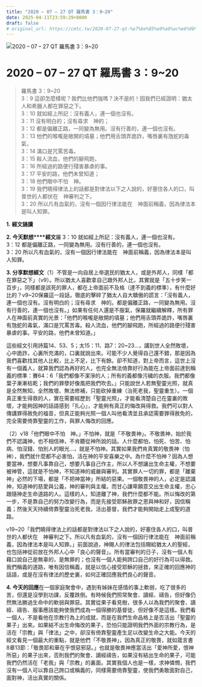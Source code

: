 ```yaml
---
title: "2020 – 07 – 27 QT 羅馬書 3：9~20"
date: 2025-04-11T23:59:29+0800
draft: false
# original_url: https://cmtc.tw/2020-07-27-qt-%e7%be%85%e9%a6%ac%e6%9b%b8-3%ef%bc%9a920
---
```


![2020 – 07 – 27 QT 羅馬書 3：9\~20](/images/qt.jpg   "2020 – 07 – 27 QT 羅馬書 3：9\~20")

# 2020 – 07 – 27 QT 羅馬書 3：9\~20

> 羅馬書 3：9\~20  
> 3：9 這卻怎麼樣呢？我們比他們強嗎？決不是的！因我們已經證明：猶太人和希臘人都在罪惡之下。  
> 3：10 就如經上所記：沒有義人，連一個也沒有。  
> 3：11 沒有明白的；沒有尋求　神的；  
> 3：12 都是偏離正路，一同變為無用。沒有行善的，連一個也沒有。  
> 3：13 他們的喉嚨是敞開的墳墓；他們用舌頭弄詭詐，嘴唇裏有虺蛇的毒氣，  
> 3：14 滿口是咒罵苦毒。  
> 3：15 殺人流血，他們的腳飛跑，  
> 3：16 所經過的路便行殘害暴虐的事。  
> 3：17 平安的路，他們未曾知道；  
> 3：18 他們眼中不怕　神。  
> 3：19 我們曉得律法上的話都是對律法以下之人說的，好塞住各人的口，叫普世的人都伏在　神審判之下。  
> 3：20 所以凡有血氣的，沒有一個因行律法能在　神面前稱義，因為律法本是叫人知罪。

**1.** **經文誦讀**

**2. 今天默想****經文**羅 3：10 就如經上所記：沒有義人，連一個也沒有。  
3：12 都是偏離正路，一同變為無用。沒有行善的，連一個也沒有。  
3：20 所以凡有血氣的，沒有一個因行律法能在　神面前稱義，因為律法本是叫人知罪。

**3. 分享默想經文**（1）不管是一向自居上帝選民的猶太人，或是外邦人，同樣「都在罪惡之下」（v9）。所以猶太人喜歡拿自己跟外邦人比，其實就是「五十步笑一百步」，同樣都是該死的罪人，都在上帝面前不及格（達不到義的標準），有什麼好比的？v9\~20保羅這一段話，徹底的擊碎了猶太人自大驕傲的謊言：「沒有義人，連一個也沒有。沒有明白的；沒有尋求　神的。都是偏離正路，一同變為無用。沒有行善的，連一個也沒有。」如果有任何人還是不服氣，保羅就繼續解釋，所有罪人在神面前真實的光景：「他們的喉嚨是敞開的墳墓；他們用舌頭弄詭詐，嘴唇裏有虺蛇的毒氣，滿口是咒罵苦毒。殺人流血，他們的腳飛跑，所經過的路便行殘害暴虐的事。平安的路，他們未曾知道。」

這些經文引用詩篇14、53、5；太15：11、路7：20\~23…，講到世人全然敗壞，心中詭詐，心裏所充滿的，口裏就說出來。可能不少人覺得自己還不錯，那是因為我們喜歡找其他人比較，比上不足，比下有餘。卻不知道，對上帝而言，這世上沒有一個義人，就算我們認為再好的人，也完全無法倚靠好行為能在上帝面前達到稱義的標準：賽64：6「我們都像不潔淨的人；所有的義都像污穢的衣服。我們都像葉子漸漸枯乾；我們的罪孽好像風把我們吹去。」只能說世人若無聖靈光照，就真是全然無知，全然敗壞、無法修補，只能砍掉重練（治死老我，聖靈重生）。一個真正重生得救的人，實在需要經歷到「聖靈光照」，才能看清楚自己在靈裏的敗壞，才能夠因神的話語感到「扎心」，才能夠有真正的悔改與得救。我們可以對人傳講罪得赦免的福音，但真正能夠光照一個人叫他看清並且承認需要罪得赦免的，完全需要倚靠聖靈的工作，與罪人悔改的回應。

（2）v18「他們眼中不怕　神。」不怕神，就是「不敬畏神」。不敬畏神，始於我們不認識神，也不相信神，不肯聽從神所說的話。人什麼都怕，怕死、怕苦、怕病、怕沒錢、怕別人的眼光…，就是不怕神。其實如果我們肯真實的敬畏神（怕神），我們就什麼都不必害怕，活在神的平安喜樂之中。為什麼不怕神？因為人想要當神，想要凡事靠自己，想要凡事自己作主，所以人不想讓出生命主權，不想要被神管，這就是不怕神，不知道神的威嚴與審判。其實罪人一切的罪，都是「離棄神」必然的下場，都是「不把神當神」所結的惡果。一個敬畏神的人，必定是認識神，知道神的慈愛與公義，神的審判與主權。而甘心謙卑願意交出生命主權，忠心跟隨神走生命道路的人。這樣的人，知道離了神，我們什麼都不能。所以悔改的第一步，不是靠自己的努力改變行為，而是先接受耶穌赦罪之恩與神和好，因信稱義；然後天天持續倚靠聖靈治死老我，活出基督，我們才能夠開始走上成聖的道路。

v19\~20「我們曉得律法上的話都是對律法以下之人說的，好塞住各人的口，叫普世的人都伏在　神審判之下。所以凡有血氣的，沒有一個因行律法能在　神面前稱義，因為律法本是叫人知罪。」前面說過，神賜人的律法包括賜給猶太人的聖經，也包括神從前放在外邦人心中「良心的聲音」。所有當審判的日子，沒有一個人有藉口說自己是無辜的，是無罪的；也沒有一個人能夠誇口自己的好行為可以得救。我們稱義的道路，唯有因信稱義，就是以信心接受耶穌的拯救，來正確的回應神的話語，或是在沒有律法的歷史裏，如何正確回應我們良心的聲音。

**4. 今天的回應**在一個家庭聚會中，遇到有姊妹在感情的事上軟弱，吃了很多的苦，但還是沒學到功課，反覆跌倒。有時候我們照常聚會、讀經、禱告，但好像仍然無法勝過生命中的軟弱與罪惡。其實從果子看見樹，很多人以為我們的聚會、讀經、禱告、服事應該能夠使我們成為一個得勝的基督徒，但好像不是這樣。我們看一個人，不是看他在宗教行為上的成就，而是在我們生命品格上是否活出「聖靈的果子」出來。如果結不出生命悔改的果子，恐怕只能證明我們外面的宗教行為，是活在「宗教」與「律法」之中，卻沒有倚靠聖靈產生足以改變生命之大能。今天的經文看見一個最大的重點，就是他們「不敬畏神」，因為真正的敬畏，就如箴言書8章13節：「敬畏耶和華在乎恨惡邪惡。」也就是敬畏神應當活出「愛神所愛，恨神所惡」的果子出來，否則我們的聚會、讀經禱告，如果沒有結出生命的果子，可能我們仍然活在「老我」與「宗教」的裏面。其實我個人也是一樣，求神憐憫，我們沒有一個人可以靠自己誇口或稱義的，同樣需要倚靠聖靈，使我們勇敢面對自己，面對神，活出真實的關係。